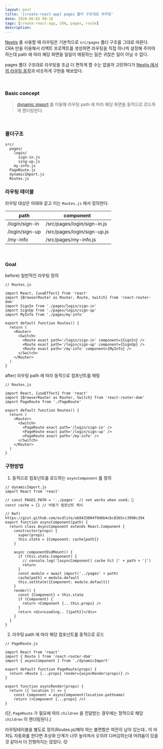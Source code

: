 ```yaml
---
layout: post
title: '[create-react-app] pages 폴더 구조대로 라우팅'
date: 2020-06-02 00:10
tags: [create-react-app, CRA, pages, route]
description:
---
```


[Nextjs](https://nextjs.org/) 를 사용할 때 라우팅은 기본적으로 `src/pages` 폴더 구조를 그대로 따른다. CRA 만을 이용해서 리액트 프로젝트를 생성하면 라우팅을 직접 하나씩 설정해 주어야 하는데 path 에 따라 해당 화면을 일일이 매핑하는 일은 귀찮은 일이 아닐 수 없다.

pages 폴더 구조대로 라우팅을 조금 더 편하게 할 수는 없을까 고민하다가 [Nextjs 에서의 라우팅 동작](https://nextjs.org/docs/basic-features/pages)과 비슷하게 구현을 해보았다.

<br>

### Basic concept

> [dynamic import](https://javascript.info/modules-dynamic-imports) 를 이용해 라우팅 path 에 따라 해당 화면을 동적으로 로드하여 렌더링한다.

<br>

### 폴더구조

```
src/
  pages/
    login/
      sign-in.js
      sing-up.js
    my-info.js
  PageRoute.js
  dynamicImport.js
  Routes.js
```

### 라우팅 테이블

라우팅 대상은 아래와 같고 이는 `Routes.js` 에서 정의한다.

| path           | component                   |
| -------------- | --------------------------- |
| /login/sign-in | /src/pages/login/sign-in.js |
| /login/sign-up | /src/pages/login/sign-up.js |
| /my-info       | /src/pages/my-info.js       |

<br>

### Goal

before) 일반적인 라우팅 정의

```js{5-7, 13-15}
// Routes.js

import React, {useEffect} from 'react'
import {BrowserRouter as Router, Route, Switch} from 'react-router-dom'
import SignIn from './pages/login/sign-in'
import SignUp from './pages/login/sign-up'
import MyInfo from './pages/my-info'

export default function Routes() {
  return (
    <Router>
      <Switch>
        <Route exact path='/login/sign-in' component={SignIn} />
        <Route exact path='/login/sign-up' component={SignUp} />
        <Route exact path='/my-info' component={MyInfo} />
      </Switch>
    </Router>
  )
}
```

after) 라우팅 path 에 따라 동적으로 컴포넌트를 매핑

```js{11-13}
// Routes.js

import React, {useEffect} from 'react'
import {BrowserRouter as Router, Switch} from 'react-router-dom'
import PageRoute from './PageRoute'

export default function Routes() {
  return (
    <Router>
      <Switch>
        <PageRoute exact path='/login/sign-in' />
        <PageRoute exact path='/login/sign-up' />
        <PageRoute exact path='/my-info' />
      </Switch>
    </Router>
  )
}
```

### 구현방법

1. 동적으로 컴포넌트를 로드하는 `asyncComponent` 를 정의

```js{20}
// dynamicImport.js
import React from 'react'

// const PAGES_PATH = '../pages'  // not works when used; 🤔
const cache = {} // 비동기 컴포넌트 캐시

// Ref) https://gist.github.com/acdlite/a68433004f9d6b4cbc83b5cc3990c194
export function asyncComponent(path) {
  return class AsyncComponent extends React.Component {
    constructor(props) {
      super(props)
      this.state = {Component: cache[path]}
    }

    async componentDidMount() {
      if (this.state.Component) {
        // console.log('[asyncComponent] cache hit [' + path + ']')
        return
      }
      const module = await import('../pages' + path)
      cache[path] = module.default
      this.setState({Component: module.default})
    }
    render() {
      const {Component} = this.state
      if (Component) {
        return <Component {...this.props} />
      }
      return <div>Loading.. [{path}]</div>
    }
  }
}
```

2. 라우팅 path 에 따라 해당 컴포넌트를 동적으로 로드

```js{13}
// PageRoute.js

import React from 'react'
import { Route } from 'react-router-dom'
import { asyncComponent } from './dynamicImport'

export default function PageRoute(props) {
  return <Route {...props} render={asyncRender(props)} />
}

export function asyncRender(props) {
  return ({ location }) => {
    const Component = asyncComponent(location.pathname)
    return (<Component {...props} />)
}
```

(단, `PageRoute` 가 필요에 따라 `children` 을 전달받는 경우에는 정적으로 해당 `children` 이 렌더링된다.)

라우팅테이블을 별도로 정의(Routes.js)해야 하는 불편함은 여전히 남아 있는데.. 이 마저도 자동화를 한다면 추상화 단계가 너무 높아져서 오히려 디버깅하는데 어려움이 있을 것 같아서 더 진행하지는 않았다. 😊
